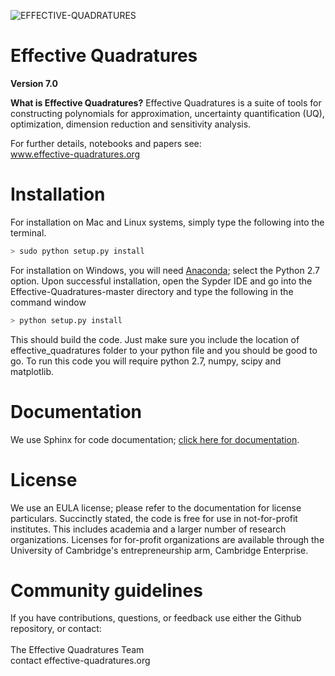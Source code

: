 ![EFFECTIVE-QUADRATURES](https://static.wixstatic.com/media/dad873_3938470ea83849db8b53716c94dd20e8~mv2.png/v1/fill/w_269,h_66,al_c,usm_0.66_1.00_0.01/dad873_3938470ea83849db8b53716c94dd20e8~mv2.png)

# Effective Quadratures
**Version 7.0**

**What is Effective Quadratures?**
Effective Quadratures is a suite of tools for constructing polynomials for approximation, uncertainty quantification (UQ), optimization, dimension reduction and sensitivity analysis.

For further details, notebooks and papers see:
<br>
www.effective-quadratures.org
<br>

# Installation
For installation on Mac and Linux systems, simply type the following into the terminal. 
```bash
> sudo python setup.py install
```
For installation on Windows, you will need [Anaconda](https://www.continuum.io/downloads#windows); select the Python 2.7 option. Upon successful installation, open the Sypder IDE and go into the Effective-Quadratures-master directory and type the following in the command window
```bash
> python setup.py install
```
This should build the code. Just make sure you include the location of effective_quadratures folder to your python file and you should be good to go. To run this code you will require python 2.7, numpy, scipy and matplotlib. 


# Documentation
We use Sphinx for code documentation;  [click here for documentation](http://effective-quadratures.github.io/Effective-Quadratures/). 

# License
We use an EULA license; please refer to the documentation for license particulars. Succinctly stated, the code is free for use in not-for-profit institutes. This includes academia and a larger number of research organizations. Licenses for for-profit organizations are available through the University of Cambridge's entrepreneurship arm, Cambridge Enterprise. 

# Community guidelines
If you have contributions, questions, or feedback use either the Github repository, or contact:<br>
<br>
The Effective Quadratures Team <br>
contact <at> effective-quadratures.org <br>
